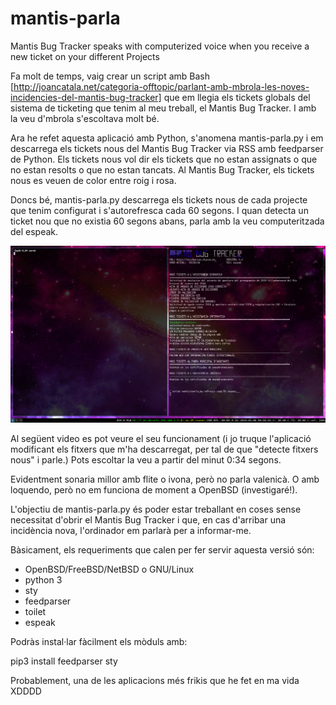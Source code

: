 # mantis-parla
<English>
 Mantis Bug Tracker speaks with computerized voice when you receive a new ticket on your different Projects
</English>

<Catalan>
  
Fa molt de temps, vaig crear un script amb Bash [http://joancatala.net/categoria-offtopic/parlant-amb-mbrola-les-noves-incidencies-del-mantis-bug-tracker] que em llegia els tickets globals del sistema de ticketing que tenim al meu treball, el Mantis Bug Tracker. I amb la veu d'mbrola s'escoltava molt bé.

Ara he refet aquesta aplicació amb Python, s'anomena mantis-parla.py i em descarrega els tickets nous del Mantis Bug Tracker via RSS amb feedparser de Python. Els tickets nous vol dir els tickets que no estan assignats o que no estan resolts o que no estan tancats. Al Mantis Bug Tracker, els tickets nous es veuen de color entre roig i rosa.

 Doncs bé, mantis-parla.py descarrega els tickets nous de cada projecte que tenim configurat i s'autorefresca cada 60 segons.
I quan detecta un ticket nou que no existia 60 segons abans, parla amb la veu computeritzada del espeak.

![Captura de pantalla de mantis-parla.py ](https://github.com/joancatala/mantis-parla/blob/master/mantis-bug-tracker-voice-veu-voz-espeak-text-to-speech-openbsd.png)

Al següent video es pot veure el seu funcionament (i jo truque l'aplicació modificant els fitxers que m'ha descarregat, per tal de que "detecte fitxers nous" i parle.) Pots escoltar la veu a partir del minut 0:34 segons.

Evidentment sonaria millor amb flite o ivona, però no parla valenicà. O amb loquendo, però no em funciona de moment a OpenBSD (investigaré!).

L'objectiu de mantis-parla.py és poder estar treballant en coses sense necessitat d'obrir el Mantis Bug Tracker i que, en cas d'arribar una incidència nova, l'ordinador em parlarà per a informar-me.

Bàsicament, els requeriments que calen per fer servir aquesta versió són:

- OpenBSD/FreeBSD/NetBSD o GNU/Linux
- python 3
- sty
- feedparser
- toilet
- espeak

Podràs instal·lar fàcilment els mòduls amb:

pip3 install feedparser sty

Probablement, una de les aplicacions més frikis que he fet en ma vida XDDDD
